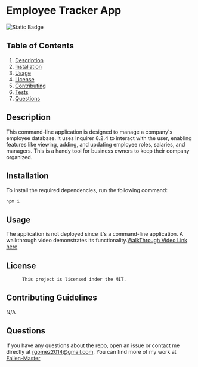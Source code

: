 # Employee Tracker App

![Static Badge](https://img.shields.io/badge/license-MIT-blue)
## Table of Contents
1. [Description](#description)
2. [Installation](#installation)
3. [Usage](#usage)
4. [License](#license)
5. [Contributing](#contributing)
6. [Tests](#tests)
7. [Questions](#questions)
  ## Description
This command-line application is designed to manage a company's employee database. It uses Inquirer 8.2.4 to interact with the user, enabling features like viewing, adding, and updating employee roles, salaries, and managers. This is a handy tool for business owners to keep their company organized.

## Installation
To install the required dependencies, run the following command:
```
npm i
```
  
## Usage
The application is not deployed since it's a command-line application. A walkthrough video demonstrates its functionality.[WalkThrough Video Link here](https://drive.google.com/file/d/1R8J8ZlNm0LE8C2bk0xIwVCjXjeSreW4b/view?usp=sharing)
  
 ## License
          This project is licensed inder the MIT.
  
## Contributing Guidelines
N/A

  
## Questions 
If you have any questions about the repo, open an issue or contact me directly at [rgomez2014@gmail.com](mailto:rgomez2014@gmail.com). 
You can find more of my work at [Fallen-Master](https://github.com/Fallen-Master)
